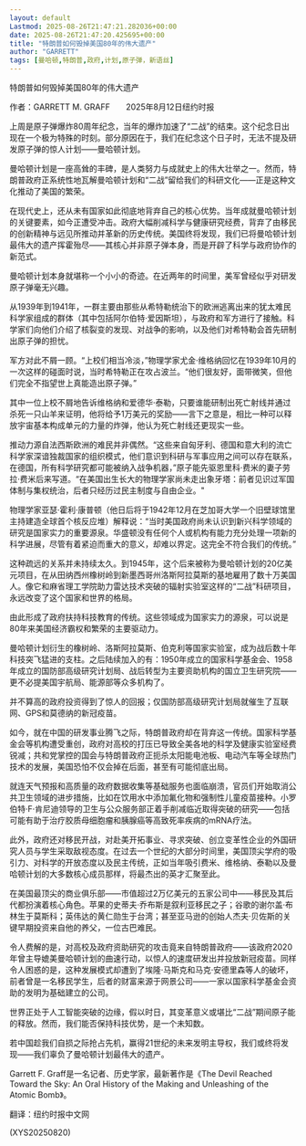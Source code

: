 ```yaml
---
layout: default
Lastmod: 2025-08-26T21:47:21.282036+00:00
date: 2025-08-26T21:47:20.425695+00:00
title: "特朗普如何毁掉美国80年的伟大遗产"
author: "GARRETT"
tags: [曼哈顿,特朗普,政府,计划,原子弹，新语丝]
---
```


特朗普如何毁掉美国80年的伟大遗产

作者：GARRETT M. GRAFF　　2025年8月12日纽约时报

上周是原子弹爆炸80周年纪念，当年的爆炸加速了“二战”的结束。这个纪念日出现在一个极为特殊的时刻。部分原因在于，我们在纪念这个日子时，无法不提及研发原子弹的惊人计划——曼哈顿计划。

曼哈顿计划是一座高耸的丰碑，是人类努力与成就史上的伟大壮举之一。然而，特朗普政府正系统性地瓦解曼哈顿计划和“二战”留给我们的科研文化——正是这种文化推动了美国的繁荣。

在现代史上，还从未有国家如此彻底地背弃自己的核心优势。当年成就曼哈顿计划的关键要素，如今正遭受冲击。政府大幅削减科学与健康研究经费，背弃了由移民的创新精神与远见所推动并革新的历史传统。美国终将发现，我们已将曼哈顿计划最伟大的遗产挥霍殆尽——其核心并非原子弹本身，而是开辟了科学与政府协作的新范式。

曼哈顿计划本身就堪称一个小小的奇迹。在近两年的时间里，美军曾经似乎对研发原子弹毫无兴趣。

从1939年到1941年，一群主要由那些从希特勒统治下的欧洲逃离出来的犹太难民科学家组成的群体（其中包括阿尔伯特·爱因斯坦），与政府和军方进行了接触。科学家们向他们介绍了核裂变的发现、对战争的影响，以及他们对希特勒会首先研制出原子弹的担忧。

军方对此不屑一顾。“上校们相当冷淡，”物理学家尤金·维格纳回忆在1939年10月的一次这样的碰面时说，当时希特勒正在攻占波兰。“他们很友好，面带微笑，但他们完全不指望世上真能造出原子弹。”

其中一位上校不屑地告诉维格纳和爱德华·泰勒，只要谁能研制出死亡射线并通过杀死一只山羊来证明，他将给予1万美元的奖励——言下之意是，相比一种可以释放宇宙基本构成单元的力量的炸弹，他认为死亡射线还更现实一些。

推动力源自法西斯欧洲的难民并非偶然。“这些来自匈牙利、德国和意大利的流亡科学家深谙独裁国家的组织模式，他们意识到科研与军事应用之间可以存在联系，在德国，所有科学研究都可能被纳入战争机器，”原子能先驱恩里科·费米的妻子劳拉·费米后来写道。“在美国出生长大的物理学家尚未走出象牙塔：前者见识过军国体制与集权统治，后者只经历过民主制度与自由企业。"

物理学家亚瑟·霍利·康普顿（他日后将于1942年12月在芝加哥大学一个旧壁球馆里主持建造全球首个核反应堆）解释说：“当时美国政府尚未认识到新兴科学领域的研究是国家实力的重要源泉。华盛顿没有任何个人或机构有能力充分处理一项新的科学进展，尽管有着紧迫而重大的意义，却难以界定。这完全不符合我们的传统。”

这种疏远的关系并未持续太久。到1945年，这个后来被称为曼哈顿计划的20亿美元项目，在从田纳西州橡树岭到新墨西哥州洛斯阿拉莫斯的基地雇用了数十万美国人。像它和麻省理工学院助力雷达技术突破的辐射实验室这样的“二战”科研项目，永远改变了这个国家和世界的格局。

由此形成了政府扶持科技教育的传统。这些领域成为国家实力的源泉，可以说是80年来美国经济霸权和繁荣的主要驱动力。

曼哈顿计划衍生的橡树岭、洛斯阿拉莫斯、伯克利等国家实验室，成为战后数十年科技突飞猛进的支柱。之后陆续加入的有：1950年成立的国家科学基金会、1958年成立的国防部高级研究计划局、战后转型为主要资助机构的国立卫生研究院——更不必提美国宇航局、能源部等众多机构了。

并不算高的政府投资得到了惊人的回报；仅国防部高级研究计划局就催生了互联网、GPS和莫德纳的新冠疫苗。

如今，就在中国的研发事业腾飞之际，特朗普政府却在背弃这一传统。国家科学基金会等机构遭受重创，政府对高校的打压已导致全美各地的科学及健康实验室经费锐减；共和党掌控的国会与特朗普政府正扼杀太阳能电池板、电动汽车等全球热门技术的发展，美国恐怕不仅会掉在后面，甚至有可能彻底出局。

就连天气预报和高质量的政府数据收集等基础服务也面临崩溃，官员们开始取消公共卫生领域的进步措施，比如在饮用水中添加氟化物和强制性儿童疫苗接种。小罗伯特·F·肯尼迪领导的卫生与公众服务部正着手削减临近取得突破的研究——包括可能有助于治疗胶质母细胞瘤和胰腺癌等高致死率疾病的mRNA疗法。

此外，政府还对移民开战，对赴美开拓事业、寻求突破、创立变革性企业的外国研究人员与学生采取敌视态度。在过去一个世纪的大部分时间里，美国顶尖学府的吸引力、对科学的开放态度以及民主传统，正如当年吸引费米、维格纳、泰勒以及曼哈顿计划的大多数核心成员那样，将最杰出的英才汇聚至此。

在美国最顶尖的商业俱乐部——市值超过2万亿美元的五家公司中——移民及其后代都扮演着核心角色。苹果的史蒂夫·乔布斯是叙利亚移民之子；谷歌的谢尔盖·布林生于莫斯科；英伟达的黄仁勋生于台湾；甚至亚马逊的创始人杰夫·贝佐斯的关键早期投资来自他的养父，一位古巴难民。

令人费解的是，对高校及政府资助研究的攻击竟来自特朗普政府——该政府2020年曾主导媲美曼哈顿计划的曲速行动，以惊人的速度研发出并投放新冠疫苗。同样令人困惑的是，这种发展模式却遭到了埃隆·马斯克和马克·安德里森等人的破坏，前者曾是一名移民学生，后者的财富来源于网景公司——一家以国家科学基金会资助的发明为基础建立的公司。

世界正处于人工智能突破的边缘，假以时日，其变革意义或堪比“二战”期间原子能的释放。然而，我们能否保持科技优势，是一个未知数。

若中国趁我们自损之际抢占先机，赢得21世纪的未来发明主导权，我们或终将发现——我们辜负了曼哈顿计划最伟大的遗产。

Garrett F. Graff是一名记者、历史学家，最新著作是《The Devil Reached Toward the Sky: An Oral History of the Making and Unleashing of the Atomic Bomb》。

翻译：纽约时报中文网

(XYS20250820)


